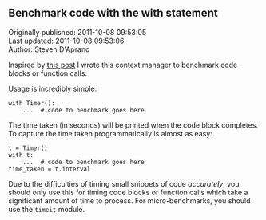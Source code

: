 ## Benchmark code with the with statement  
Originally published: 2011-10-08 09:53:05  
Last updated: 2011-10-08 09:53:06  
Author: Steven D'Aprano  
  
Inspired by [this post](http://preshing.com/20110924/timing-your-code-using-pythons-with-statement) I wrote this context manager to benchmark code blocks or function calls.

Usage is incredibly simple:

    with Timer():
        ...  # code to benchmark goes here


The time taken (in seconds) will be printed when the code block completes. To capture the time taken programmatically is almost as easy:

    t = Timer()
    with t:
        ...  # code to benchmark goes here
    time_taken = t.interval


Due to the difficulties of timing small snippets of code *accurately*, you should only use this for timing code blocks or function calls which take a significant amount of time to process. For micro-benchmarks, you should use the `timeit` module.

